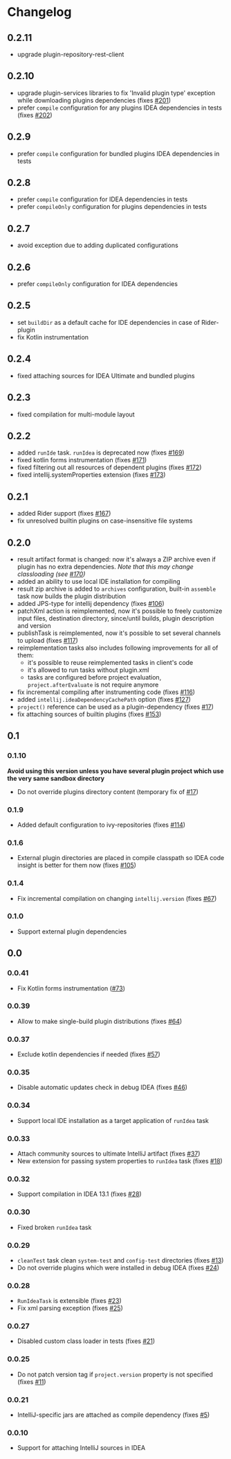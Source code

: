 # Changelog

## 0.2.11

- upgrade plugin-repository-rest-client

## 0.2.10

- upgrade plugin-services libraries to fix 'Invalid plugin type' exception while downloading plugins dependencies (fixes [#201](../../issues/201))
- prefer `compile` configuration for any plugins IDEA dependencies in tests (fixes [#202](../../issues/202))

## 0.2.9

- prefer `compile` configuration for bundled plugins IDEA dependencies in tests

## 0.2.8

- prefer `compile` configuration for IDEA dependencies in tests
- prefer `compileOnly` configuration for plugins dependencies in tests

## 0.2.7

- avoid exception due to adding duplicated configurations

## 0.2.6

- prefer `compileOnly` configuration for IDEA dependencies

## 0.2.5

- set `buildDir` as a default cache for IDE dependencies in case of Rider-plugin
- fix Kotlin instrumentation

## 0.2.4

- fixed attaching sources for IDEA Ultimate and bundled plugins

## 0.2.3

- fixed compilation for multi-module layout
 
## 0.2.2

- added `runIde` task. `runIdea` is deprecated now (fixes [#169](../../issues/169))
- fixed kotlin forms instrumentation (fixes [#171](../../issues/171))
- fixed filtering out all resources of dependent plugins (fixes [#172](../../issues/172))
- fixed intellij.systemProperties extension (fixes [#173](../../issues/173)) 

## 0.2.1

- added Rider support (fixes [#167](../../issues/167))
- fix unresolved builtin plugins on case-insensitive file systems

## 0.2.0

- result artifact format is changed: now it's always a ZIP archive even if plugin has no extra dependencies. *Note that this may change classloading (see [#170](../../issues/170))*
- added an ability to use local IDE installation for compiling
- result zip archive is added to `archives` configuration, built-in `assemble` task now builds the plugin distribution
- added JPS-type for intellij dependency (fixes [#106](../../issues/106))
- patchXml action is reimplemented, now it's possible to freely customize input files, destination directory, since/until builds, plugin description and version
- publishTask is reimplemented, now it's possible to set several channels to upload (fixes [#117](../../issues/117))
- reimplementation tasks also includes following improvements for all of them:
  - it's possible to reuse reimplemented tasks in client's code
  - it's allowed to run tasks without plugin.xml
  - tasks are configured before project evaluation, `project.afterEvaluate` is not require anymore
- fix incremental compiling after instrumenting code (fixes [#116](../../issues/116))
- added `intellij.ideaDependencyCachePath` option (fixes [#127](../../issues/127))
- `project()` reference can be used as a plugin-dependency (fixes [#17](../../issues/17))
- fix attaching sources of builtin plugins (fixes [#153](../../issues/153))

## 0.1

### 0.1.10

**Avoid using this version unless you have several plugin project which use the very same sandbox directory**

- Do not override plugins directory content (temporary fix of [#17](../../issues/17)) 

### 0.1.9

- Added default configuration to ivy-repositories (fixes [#114](../../issues/114))

### 0.1.6

- External plugin directories are placed in compile classpath so IDEA code insight is better for them now (fixes [#105](../../issues/105)) 

### 0.1.4

- Fix incremental compilation on changing `intellij.version` (fixes [#67](../../issues/67))

### 0.1.0

- Support external plugin dependencies

## 0.0

### 0.0.41

- Fix Kotlin forms instrumentation ([#73](../../issues/73))

### 0.0.39

- Allow to make single-build plugin distributions (fixes [#64](../../issues/64))

### 0.0.37

- Exclude kotlin dependencies if needed (fixes [#57](../../issues/57))

### 0.0.35

- Disable automatic updates check in debug IDEA (fixes [#46](../../issues/46))

### 0.0.34

- Support local IDE installation as a target application of `runIdea` task

### 0.0.33

- Attach community sources to ultimate IntelliJ artifact (fixes [#37](../../issues/37))
- New extension for passing system properties to `runIdea` task (fixes [#18](../../issues/18))

### 0.0.32

- Support compilation in IDEA 13.1 (fixes [#28](../../issues/28))

### 0.0.30

- Fixed broken `runIdea` task

### 0.0.29

- `cleanTest` task clean `system-test` and `config-test` directories (fixes [#13](../../issues/13))
- Do not override plugins which were installed in debug IDEA (fixes [#24](../../issues/24))

### 0.0.28

- `RunIdeaTask` is extensible (fixes [#23](../../issues/23))
- Fix xml parsing exception (fixes [#25](../../issues/25))

### 0.0.27

- Disabled custom class loader in tests (fixes [#21](../../issues/21))

### 0.0.25

- Do not patch version tag if `project.version` property is not specified (fixes [#11](../../issues/11))

### 0.0.21

- IntelliJ-specific jars are attached as compile dependency (fixes [#5](../../issues/5))

### 0.0.10

- Support for attaching IntelliJ sources in IDEA
